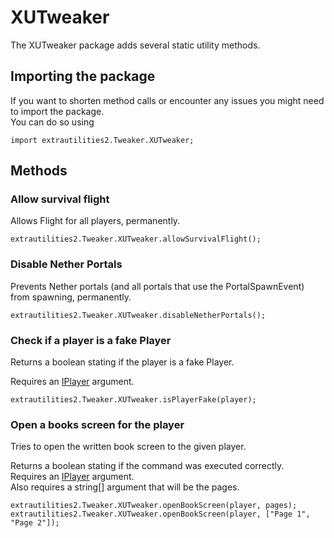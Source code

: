 # XUTweaker

The XUTweaker package adds several static utility methods.

## Importing the package
If you want to shorten method calls or encounter any issues you might need to import the package.  
You can do so using
```zenscript
import extrautilities2.Tweaker.XUTweaker;
```

## Methods

### Allow survival flight
Allows Flight for all players, permanently.
```zenscript
extrautilities2.Tweaker.XUTweaker.allowSurvivalFlight();
```


### Disable Nether Portals
Prevents Nether portals (and all portals that use the PortalSpawnEvent) from spawning, permanently.
```zenscript
extrautilities2.Tweaker.XUTweaker.disableNetherPortals();
```

### Check if a player is a fake Player
Returns a boolean stating if the player is a fake Player.

Requires an [IPlayer](/Vanilla/Players/IPlayer) argument.
```zenscript
extrautilities2.Tweaker.XUTweaker.isPlayerFake(player);
```


### Open a books screen for the player
Tries to open the written book screen to the given player.

Returns a boolean stating if the command was executed correctly.  
Requires an [IPlayer](/Vanilla/Players/IPlayer) argument.  
Also requires a string[] argument that will be the pages.
```zenscript
extrautilities2.Tweaker.XUTweaker.openBookScreen(player, pages);
extrautilities2.Tweaker.XUTweaker.openBookScreen(player, ["Page 1", "Page 2"]);
```